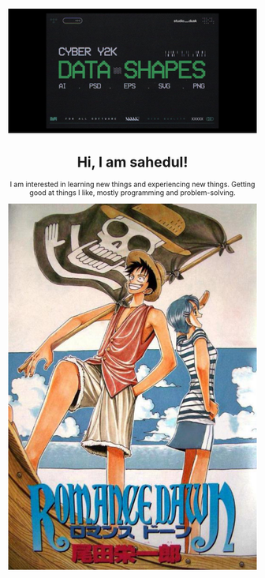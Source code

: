 ![Header](./Untitled_design.png)

<h1 align="center">  Hi, I am sahedul!  </h1>

<p align="center">I am interested in learning new things and experiencing new things. Getting good at things I like, mostly programming and problem-solving.</p>
<p align="center"><img src="t1xup2ds6n2d1.jpeg"/></p>





